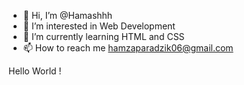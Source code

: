 - 👋 Hi, I’m @Hamashhh
- 👀 I’m interested in Web Development
- 🌱 I’m currently learning HTML and CSS
- 📫 How to reach me hamzaparadzik06@gmail.com
<p> Hello World !</p>
<!---
Hamashhh/Hamashhh is a ✨ special ✨ repository because its `README.md` (this file) appears on your GitHub profile.
You can click the Preview link to take a look at your changes.
--->

